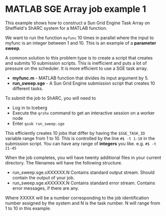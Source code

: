 # MATLAB SGE Array job example 1

This example shows how to construct a Sun Grid Engine Task Array on Sheffield's ShARC system for a MATLAB function.

We want to run the function `myfunc` 10 times in parallel where the input to myfunc is an integer between 1 and 10.
This is an example of a **parameter sweep**.

A common solution to this problem type is to create a script that creates and submits 10 submission scripts. This is inefficient and puts a lot of pressure on the scheduler.
It is more efficient to use a SGE task array.

* **myfunc.m** - MATLAB function that divides its input argument by 5.
* **run_sweep.sge** - A Sun Grid Engine submission script that creates 10 different tasks.

To submit the job to ShARC, you will need to

* Log in to Iceberg
* Execute the `qrshx` command to get an interactive session on a worker node
* Enter `qsub run_sweep.sge`

This efficiently creates 10 jobs that differ by having the `$SGE_TASK_ID` variable range from 1 to 10.
This is controlled by the line `#$ -t 1-10` in the submission script. You can have any range of **integers** you like. e.g. `#$ -t 21-45`

When the job completes, you will have twenty additional files in your current directory.
The filenames will have the following structure.

* run_sweep.sge.oXXXXXX.N Contains standard output stream. Should contain the output of your job.
* run_sweep.sge.eXXXXXX.N Contains standard error stream. Contains error messages, if there are any.

Where XXXXX will be a number corresponding to the job identification number assigned by the system and N is the task number. N will range from 1 to 10 in this example.
